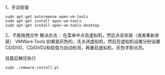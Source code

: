 1、手动安装
``` shell
sudo apt-get autoremove open-vm-tools
sudo apt-get install open-vm-tools
sudo apt-get install open-vm-tools-desktop
```
2、不能拖拽文件
解决办法：
在菜单中点击虚拟机，然后点击安装（或者重新安装） VMWare Tools
如果是灰色的，先关闭虚拟机，然后在虚拟机设置分别设置CD/DVD、CD/DVD2和软盘为自动检测，再重启虚拟机，灰色字即点亮。

挂载后解压执行
``` shell
sudo ./vmware-install.pl
```